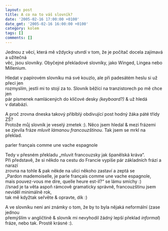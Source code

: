 ```yaml
---
layout: post
title: A co na to váš slovník?
date: '2005-02-16 17:00:00 +0100'
date_gmt: '2005-02-16 16:00:00 +0100'
category: kolem
tags: []
comments: []
---
```

<p>Jednou z věcí, která mě vždycky utvrdí v tom, že je počítač docela zajímavá a užitečná<br />
věc, jsou slovníky. Obyčejné překladové slovníky, jako Winged, Lingea nebo Millenium.</p>
<p>Hledat v papírovém slovníku má své kouzlo, ale při padesátém heslu si už přeci jen<br />
rozmyslím, jestli mi to stojí za to. Slovník běžící na tranzistorech po mě chce jen<br />
pár písmenek namlácených do klíčové desky <em>(keyboard?)</em> &amp; už hledá<br />
v databázi.</p>
<p>A proč zrovna dneska takový přiblblý obdivující post hodný žáka páté třídy ZŠ?<br />
Protože můj slovník je veselý zmetek :). Něco jsem hledal &amp; mezi frázemi<br />
se zjevila fráze <em>mluvit lámanou francouzštinou</em>. Tak jsem se mrkl na překlad.</p>
<p class="odsazeny">parler fran&ccedil;ais comme une vache espagnole</p>
<p>Tedy v přesném překladu &bdquo;mluvit francouzsky jak španělská kráva&ldquo;.<br />
Při představě, že si někdo na cestu do Francie vypíše pár základních frází a narazí<br />
zrovna na tohle &amp; pak někde na ulici někoho zastaví a zeptá se<br />
&bdquo;Pardon mademoiselle, je parle fran&ccedil;ais comme une vache espagnole,<br />
mais pouvez-vous me dire, quelle heure est-il?&ldquo; se lámu smíchy :)<br>//snad je ta věta aspoň rámcově gramaticky správně, francouzštinu jsem neviděl minimálně rok,<br />
tak mě kdyžtak seřvěte &amp; opravte, dík :)</p>
<p>A ve slovníku není ani známky o tom, že by to byla nějaká neformální (zase jednou<br />
přemýšlím v angličtině &amp; slovník mi nevyhodil žádný lepší překlad <em>informal</em>)<br />
fráze, nebo tak. Prostě krásné :).</p>
